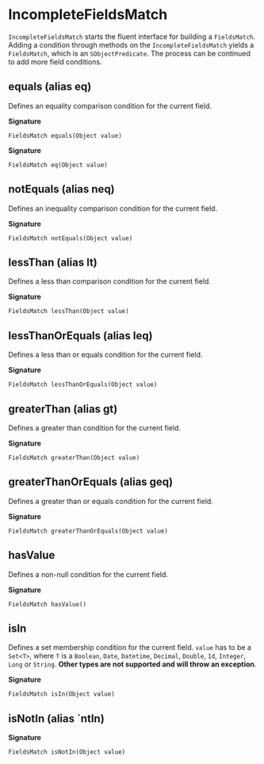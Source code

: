 # IncompleteFieldsMatch

`IncompleteFieldsMatch` starts the fluent interface for building a `FieldsMatch`. Adding a condition through methods on the `IncompleteFieldsMatch` yields a `FieldsMatch`, which is an `SObjectPredicate`. The process can be continued to add more field conditions.

## equals (alias eq)

Defines an equality comparison condition for the current field.

**Signature**
```
FieldsMatch equals(Object value)
```

**Signature**
```
FieldsMatch eq(Object value)
```
## notEquals (alias neq)

Defines an inequality comparison condition for the current field.

**Signature**
```
FieldsMatch notEquals(Object value)
```

## lessThan (alias lt)

Defines a less than comparison condition for the current field.

**Signature**
```
FieldsMatch lessThan(Object value)
```

## lessThanOrEquals (alias leq)

Defines a less than or equals condition for the current field.

**Signature**
```
FieldsMatch lessThanOrEquals(Object value)
```

## greaterThan (alias gt)

Defines a greater than condition for the current field.

**Signature**
```
FieldsMatch greaterThan(Object value)
```

## greaterThanOrEquals (alias geq)

Defines a greater than or equals condition for the current field.

**Signature**
```
FieldsMatch greaterThanOrEquals(Object value)
```

## hasValue

Defines a non-null condition for the current field.

**Signature**
```
FieldsMatch hasValue()
```

## isIn

Defines a set membership condition for the current field. `value` has to be a `Set<T>`, where `T` is a `Boolean`, `Date`, `Datetime`, `Decimal`, `Double`, `Id`, `Integer`, `Long` or `String`. **Other types are not supported and will throw an exception**.

**Signature**
```
FieldsMatch isIn(Object value)
```

## isNotIn (alias `ntIn)

**Signature**
```
FieldsMatch isNotIn(Object value)
```